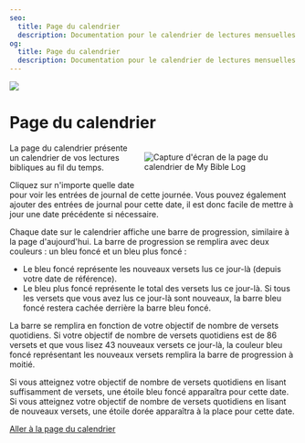 ```yaml
---
seo:
  title: Page du calendrier
  description: Documentation pour le calendrier de lectures mensuelles de My Bible Log et les fonctionnalités de rapport d'objectif quotidien
og:
  title: Page du calendrier
  description: Documentation pour le calendrier de lectures mensuelles de My Bible Log et les fonctionnalités de rapport d'objectif quotidien
---
```


![](/share.jpg)

# Page du calendrier

<div style="width: 50%; float: right; margin: 1rem">
  <img alt="Capture d'écran de la page du calendrier de My Bible Log" src="/screenshots/sc9-calendar.jpg" />
</div>

La page du calendrier présente un calendrier de vos lectures bibliques au fil du temps.

Cliquez sur n'importe quelle date pour voir les entrées de journal de cette journée. Vous pouvez également ajouter des entrées de journal pour cette date, il est donc facile de mettre à jour une date précédente si nécessaire.

Chaque date sur le calendrier affiche une barre de progression, similaire à la page d'aujourd'hui. La barre de progression se remplira avec deux couleurs : un bleu foncé et un bleu plus foncé :

* Le bleu foncé représente les nouveaux versets lus ce jour-là (depuis votre date de référence).
* Le bleu plus foncé représente le total des versets lus ce jour-là. Si tous les versets que vous avez lus ce jour-là sont nouveaux, la barre bleu foncé restera cachée derrière la barre bleu foncé.

La barre se remplira en fonction de votre objectif de nombre de versets quotidiens. Si votre objectif de nombre de versets quotidiens est de 86 versets et que vous lisez 43 nouveaux versets ce jour-là, la couleur bleu foncé représentant les nouveaux versets remplira la barre de progression à moitié.

Si vous atteignez votre objectif de nombre de versets quotidiens en lisant suffisamment de versets, une étoile bleu foncé apparaîtra pour cette date. Si vous atteignez votre objectif de nombre de versets quotidiens en lisant de nouveaux versets, une étoile dorée apparaîtra à la place pour cette date.

<div class="buttons">
  <a class="button is-light" href="/fr/calendar">Aller à la page du calendrier</a>
</div>
